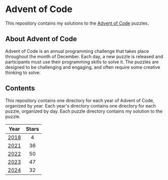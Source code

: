 # Advent of Code

This repository contains my solutions to the [Advent of Code](https://adventofcode.com/) puzzles.

## About Advent of Code

Advent of Code is an annual programming challenge that takes place throughout the month of December. Each day, a new
puzzle is released and participants must use their programming skills to solve it. The puzzles are designed to be
challenging and engaging, and often require some creative thinking to solve.

## Contents

This repository contains one directory for each year of Advent of Code, organized by year. Each year's directory
contains one directory for each puzzle, organized by day. Each puzzle directory contains my solution to the puzzle.

| Year           | Stars |
|----------------|:-----:|
| [ 2018 ](2018) |   4   |
| [ 2021 ](2021) |  36   |
| [ 2022 ](2022) |  50   |
| [ 2023 ](2023) |  47   |
| [ 2024 ](2024) |  32   |
